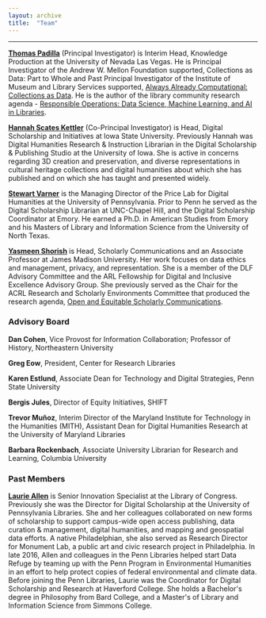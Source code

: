 ```yaml
---
layout: archive
title:  "Team"
---
```

---
[**Thomas Padilla**](http://www.thomaspadilla.org/) (Principal Investigator) is Interim Head, Knowledge Production at the University of Nevada Las Vegas. He is Principal Investigator of the Andrew W. Mellon Foundation supported, Collections as Data: Part to Whole and Past Principal Investigator of the Institute of Museum and Library Services supported, [Always Already Computational: Collections as Data](https://collectionsasdata.github.io/). He is the author of the library community research agenda - [Responsible Operations: Data Science, Machine Learning, and AI in Libraries](http://oc.lc/responsibleoperations).

[**Hannah Scates Kettler**](https://hannahscateskettler.com/) (Co-Principal Investigator) is Head, Digital Scholarship and Initiatives at Iowa State University. Previously Hannah was Digital Humanities Research & Instruction Librarian in the Digital Scholarship & Publishing Studio at the University of Iowa. She is active in concerns regarding 3D creation and preservation, and diverse representations in cultural heritage collections and digital humanities about which she has published and on which she has taught and presented widely.

[**Stewart Varner**](https://stewartvarner.com/) is the Managing Director of the Price Lab for Digital Humanities at the University of Pennsylvania. Prior to Penn he served as the Digital Scholarship Librarian at UNC-Chapel Hill, and the Digital Scholarship Coordinator at Emory. He earned a Ph.D. in American Studies from Emory and his Masters of Library and Information Science from the University of North Texas.

[**Yasmeen Shorish**](https://sites.lib.jmu.edu/yasmeen/) is Head, Scholarly Communications and an Associate Professor at James Madison University. Her work focuses on data ethics and management, privacy, and representation. She is a member of the DLF Advisory Committee and the ARL Fellowship for Digital and Inclusive Excellence Advisory Group. She previously served as the Chair for the ACRL Research and Scholarly Environments Committee that produced the research agenda, [Open and Equitable Scholarly Communications](http://www.ala.org/acrl/publications/booksanddigitalresources/digital/oesc).

### Advisory Board

**Dan Cohen**, Vice Provost for Information Collaboration; Professor of History, Northeastern University


**Greg Eow**, President, Center for Research Libraries


**Karen Estlund**, Associate Dean for Technology and Digital Strategies, Penn State University 


**Bergis Jules**, Director of Equity Initiatives, SHIFT


**Trevor Muñoz**, Interim Director of the Maryland Institute for Technology in the Humanities (MITH), Assistant Dean for Digital Humanities Research at the University of Maryland Libraries


**Barbara Rockenbach**, Associate University Librarian for Research and Learning, Columbia University

### Past Members

[**Laurie Allen**](http://www.laurieallen.org/) is Senior Innovation Specialist at the Library of Congress. Previously she was the Director for Digital Scholarship at the University of Pennsylvania Libraries. She and her colleagues collaborated on new forms of scholarship to support campus-wide open access publishing, data curation & management, digital humanities, and mapping and geospatial data efforts. A native Philadelphian, she also served as Research Director for Monument Lab, a public art and civic research project in Philadelphia. In late 2016, Allen and colleagues in the Penn Libraries helped start Data Refuge by teaming up with the Penn Program in Environmental Humanities in an effort to help protect copies of federal environmental and climate data.  Before joining the Penn Libraries, Laurie was the Coordinator for Digital Scholarship and Research at Haverford College. She holds a Bachelor's degree in Philosophy from Bard College, and a Master's of Library and Information Science from Simmons College.
